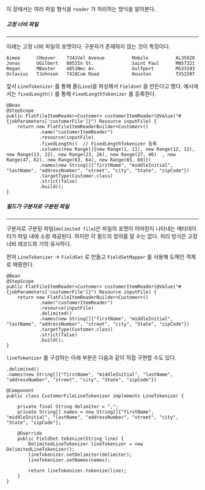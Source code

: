 
이 장에서는 여러 파일 형식을 `reader` 가 처리하는 방식을 알아본다.


##### 고정 너비 파일
---
아래는 고정 너비 파일의 포맷이다. 구분자가 존재하지 않는 것이 특징이다.

```
Aimee      CHoover    7341Vel Avenue          Mobile          AL35928  
Jonas      UGilbert   8852In St.              Saint Paul      MN57321  
Regan      MBaxter    4851Nec Av.             Gulfport        MS33193  
Octavius   TJohnson   7418Cum Road            Houston         TX51507
```


앞서 `LineTokenizer` 를 통해 줄(`Line`)을 파싱해서 `Fieldset` 을 만든다고 했다. 예시에서는 `fixedLength()` 를 통해 `FixedLengthTokenizer` 를 등록한다.


```
@Bean  
@StepScope  
public FlatFileItemReader<Customer> customerItemReader(@Value("#{jobParameters['customerFile']}") Resource inputFile) {  
    return new FlatFileItemReaderBuilder<Customer>()  
            .name("customerItemReader")  
            .resource(inputFile)  
            .fixedLength()  // FixedLengthTokenizer 등록
            .columns(new Range[]{new Range(1, 11), new Range(12, 12), new Range(13, 22), new Range(23, 26), new Range(27, 46)  , new Range(47, 62), new Range(63, 64), new Range(65, 69)})  
            .names(new String[]{"firstName", "middleInitial", "lastName", "addressNumber", "street", "city", "State", "zipCode"})  
            .targetType(Customer.class)  
            .strict(false)  
            .build();  
}
```



##### 필드가 구분자로 구분된 파일
---
구분자로 구분된 파일(`delimited file`)은 파일의 포맷이 어떠한지 나타내는 메타데이터가 파일 내에 소량 제공된다. 하지만 각 필드의 정의를 알 수는 없다. 처리 방식은 고정 너비 레코드와 거의 유사하다.

먼저 `LineTokenizer` -> `FieldSet` 로 만들고 `FieldSetMapper` 를 사용해 도메인 객체로 매핑한다.


```
@Bean  
@StepScope  
public FlatFileItemReader<Customer> customerItemReader(@Value("#{jobParameters['customerFile']}") Resource inputFile) {  
    return new FlatFileItemReaderBuilder<Customer>()  
            .name("customerItemReader")  
            .resource(inputFile)  
            .delimited()
            .names(new String[]{"firstName", "middleInitial", "lastName", "addressNumber", "street", "city", "State", "zipCode"})
            .targetType(Customer.class)  
            .strict(false)  
            .build();  
}
```


`lineTokenizer` 를 구성하는 아래 부분은 다음과 같이 직접 구현할 수도 있다.

```
.delimited()
.names(new String[]{"firstName", "middleInitial", "lastName", "addressNumber", "street", "city", "State", "zipCode"})
```


```
@Component  
public class CustomerFileLineTokenizer implements LineTokenizer {  
  
    private final String delimiter = ",";  
    private String[] names = new String[]{"firstName", "middleInitial", "lastName", "addressNumber", "street", "city", "State", "zipCode"};  
  
    @Override  
    public FieldSet tokenize(String line) {  
        DelimitedLineTokenizer lineTokenizer = new DelimitedLineTokenizer();  
        lineTokenizer.setDelimiter(delimiter);  
        lineTokenizer.setNames(names);  
  
        return lineTokenizer.tokenize(line);  
    }  
}
```
